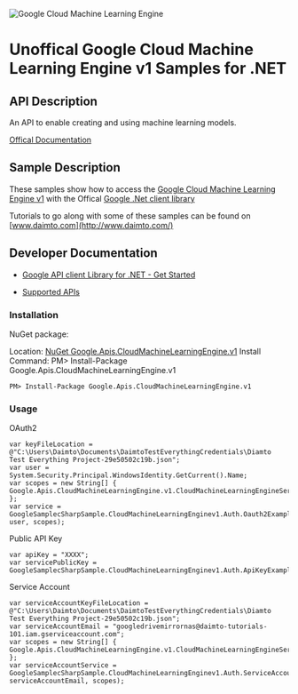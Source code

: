 ﻿![Google Cloud Machine Learning Engine](http://www.google.com/images/icons/product/search-32.gif)

# Unoffical Google Cloud Machine Learning Engine v1 Samples for .NET  

## API Description

An API to enable creating and using machine learning models.

[Offical Documentation](https://cloud.google.com/ml/)

## Sample Description

These samples show how to access the [Google Cloud Machine Learning Engine v1](https://cloud.google.com/ml/) with the Offical [Google .Net client library](https://github.com/google/google-api-dotnet-client)

Tutorials to go along with some of these samples can be found on [www.daimto.com](http://www.daimto.com/)

## Developer Documentation

* [Google API client Library for .NET - Get Started](https://developers.google.com/api-client-library/dotnet/get_started)

* [Supported APIs](https://developers.google.com/api-client-library/dotnet/apis/)

### Installation

NuGet package:

Location: [NuGet Google.Apis.CloudMachineLearningEngine.v1](https://www.nuget.org/packages/Google.Apis.CloudMachineLearningEngine.v1)
Install Command: PM>  Install-Package Google.Apis.CloudMachineLearningEngine.v1

```
PM> Install-Package Google.Apis.CloudMachineLearningEngine.v1
```

### Usage

OAuth2
```
var keyFileLocation = @"C:\Users\Daimto\Documents\DaimtoTestEverythingCredentials\Diamto Test Everything Project-29e50502c19b.json";
var user = System.Security.Principal.WindowsIdentity.GetCurrent().Name;
var scopes = new String[] { Google.Apis.CloudMachineLearningEngine.v1.CloudMachineLearningEngineService.Scope.CloudMachineLearningEngineReadonly };
var service = GoogleSamplecSharpSample.CloudMachineLearningEnginev1.Auth.Oauth2Example.GetCloudMachineLearningEngineService(keyFileLocation, user, scopes);
```

Public API Key

```
var apiKey = "XXXX";
var servicePublicKey = GoogleSamplecSharpSample.CloudMachineLearningEnginev1.Auth.ApiKeyExample.GetService(apiKey);
```

Service Account
```
var serviceAccountKeyFileLocation = @"C:\Users\Daimto\Documents\DaimtoTestEverythingCredentials\Diamto Test Everything Project-29e50502c19b.json";
var serviceAccountEmail = "googledrivemirrornas@daimto-tutorials-101.iam.gserviceaccount.com";
var scopes = new String[] { Google.Apis.CloudMachineLearningEngine.v1.CloudMachineLearningEngineService.Scope.Calendar };            
var serviceAccountService = GoogleSamplecSharpSample.CloudMachineLearningEnginev1.Auth.ServiceAccountExample.AuthenticateServiceAccount(serviceAccountKeyFileLocation, serviceAccountEmail, scopes);
```
